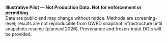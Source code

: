 **Illustrative Pilot — Not Production Data. Not for enforcement or permitting.**  
Data are public and may change without notice. Methods are screening-level; results are not reproducible from OWRD snapshot infrastructure until snapshots resume (planned 2026). Provenance and frozen-input DOIs will be provided.
